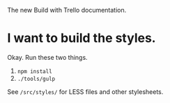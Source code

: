 The new Build with Trello documentation.

# I want to build the styles.

Okay. Run these two things.

1. `npm install`
2. `./tools/gulp`

See `/src/styles/` for LESS files and other stylesheets.
